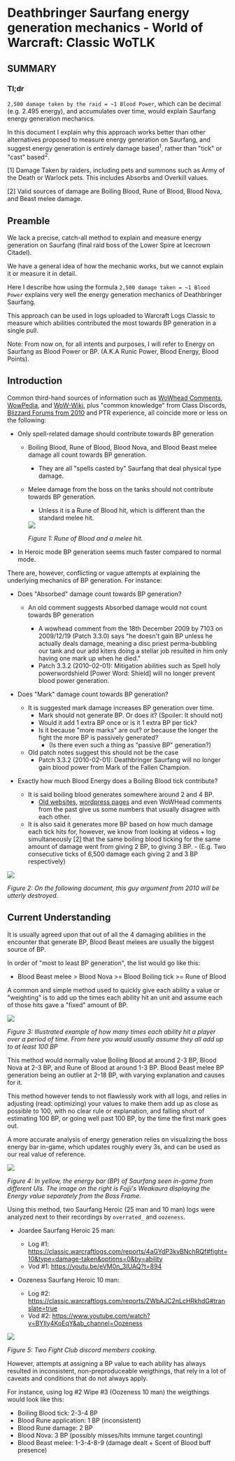 # Deathbringer Saurfang energy generation mechanics - World of Warcraft: Classic WoTLK

## **SUMMARY**
### **Tl;dr**
`2,500 damage taken by the raid = ~1 Blood Power`, which can be decimal (e.g. 2.495 energy), and accumulates over time, would explain Saurfang energy generation mechanics.

In this document I explain why this approach works better than other alternatives proposed to measure energy generation on Saurfang, and suggest energy generation is entirely damage based<sup>1</sup>, rather than "tick" or "cast" based<sup>2</sup>.

[1] Damage Taken by raiders, including pets and summons such as Army of the Death or Warlock pets. This includes Absorbs and Overkill values.

[2] Valid sources of damage are Boiling Blood, Rune of Blood, Blood Nova, and Beast melee damage.

## Preamble

We lack a precise, catch-all method to explain and measure energy generation on Saurfang (final raid boss of the Lower Spire at Icecrown Citadel). 

We have a general idea of how the mechanic works, but we cannot explain it or measure it in detail.

Here I describe how using the formula `2,500 damage taken = ~1 Blood Power` explains very well the energy generation mechanics of Deathbringer Saurfang.

This approach can be used in logs uploaded to Warcraft Logs Classic to measure which abilities contributed the most towards BP generation in a single pull.

Note: From now on, for all intents and purposes, I will refer to Energy on Saurfang as Blood Power or BP.
(A.K.A Runic Power, Blood Energy, Blood Points). 

## Introduction

Common third-hand sources of information such as [WoWhead Comments](https://www.wowhead.com/wotlk/npc=37813/deathbringer-saurfang#comments), [WowPedia](https://wowpedia.fandom.com/wiki/Deathbringer_Saurfang), and [WoW-Wiki](https://wowwiki-archive.fandom.com/wiki/Deathbringer_Saurfang), plus "common knowledge" from Class Discords, [Blizzard Forums from 2010](https://web.archive.org/web/20100213045756/http://forums.worldofwarcraft.com/thread.html?topicId=22749002374&sid=1&pageNo=1) and PTR experience, all coincide more or less on the following:

- Only spell-related damage should contribute towards BP generation
    - Boiling Blood, Rune of Blood, Blood Nova, and Blood Beast melee damage all count towards BP generation.
        - They are all "spells casted by" Saurfang that deal physical type damage.
    - Melee damage from the boss on the tanks should not contribute towards BP generation. 
        - Unless it is a Rune of Blood hit, which is different than the standard melee hit.
        <img src="_img/BloodRune_damage.png" />
        
        *Figure 1: Rune of Blood and a melee hit.*


- In Heroic mode BP generation seems much faster compared to normal mode.

There are, however, conflicting or vague attempts at explaining the underlying mechanics of BP generation. For instance: 

- Does "Absorbed" damage count towards BP generation?
    - An old comment suggests Absorbed damage would not count towards BP generation
    
        - A wowhead comment from the 18th December 2009 by 7103 on 2009/12/19 (Patch 3.3.0) says "he doesn't gain BP unless he actually deals damage, meaning a disc priest perma-bubbling our tank and our add kiters doing a stellar job resulted in him only having one mark up when he died."
        - Patch 3.3.2 (2010-02-01): Mitigation abilities such as Spell holy powerwordshield [Power Word: Shield] will no longer prevent blood power generation.
    
- Does "Mark" damage count towards BP generation?
    - It is suggested mark damage increases BP generation over time.
        - Mark should not generate BP. Or does it? (Spoiler: It should not)
        - Would it add 1 extra BP once or is it 1 extra BP per tick? 
        - Is it because "more marks" are out? or because the longer the fight the more BP is passively generated?
             - (Is there even such a thing as "passive BP" generation?)
    - Old patch notes suggest this should not be the case
        - Patch 3.3.2 (2010-02-01): Deathbringer Saurfang will no longer gain blood power from Mark of the Fallen Champion.
         

- Exactly how much Blood Energy does a Boiling Blood tick contribute? 
    - It is said boiling blood generates somewhere around 2 and 4 BP. 
        - [Old websites](https://typehforheals.com/raid-strategies/wrath-of-the-lich-king/icecrown-citadel/deathbringer-saurfang/#:~:text=Besides%20Blood%20Nova%2C%20Saurfang%20will%20be%20casting%20Boiling,or%20Divine%20Shield%20this%20should%20be%20done%20immediately), [wordpress pages](https://dontstandinthefire.wordpress.com/tactics/icecrown-citadel/deathbringer-saurfang-10-man/) and even WoWHead comments from the past give us some numbers that usually disagree with each other.
    - It is also said it generates more BP based on how much damage each tick hits for, however, we know from looking at videos + log simultaneously [2] that the same boiling blood ticking for the same amount of damage went from giving 2 BP, to giving 3 BP. 
          - (E.g. Two consecutive ticks of 6,500 damage each giving 2 and 3 BP respectively)
      
<img src="_img/Forum_comment_2010.png" />

*Figure 2: On the following document, this guy argument from 2010 will be utterly destroyed.*

## Current Understanding

It is usually agreed upon that out of all the 4 damaging abilities in the encounter that generate BP, Blood Beast melees are usually the biggest source of BP.

In order of "most to least BP generation", the list would go like this:

  - Blood Beast melee > Blood Nova >= Blood Boiling tick >= Rune of Blood 

A common and simple method used to quickly give each ability a value or "weighting" is to add up the times each ability hit an unit and assume each of those hits gave a "fixed" amount of BP.

<img src="_img/Saurfang_Energy_1.jpg" />

*Figure 3: Illustrated example of how many times each ability hit a player over a period of time. From here you would usually assume they all add up to at least 100 BP*

This method would normally value Boiling Blood at around 2-3 BP, Blood Nova at 2-3 BP, and Rune of Blood at around 1-3 BP. Blood Beast melee BP generation being an outlier at 2-18 BP, with varying explanation and causes for it. 

This method however tends to not flawlessly work with all logs, and relies in adjusting (read: optimizing) your values to make them add up as close as possible to 100, with no clear rule or explanation, and falling short of estimating 100 BP, or going well past 100 BP, by the time the first mark goes out.

A more accurate analysis of energy generation relies on visualizing the boss energy bar in-game, which updates roughly every 3s, and can be used as our real value of reference.

<img src="_img/Saurfang_energy_bar_ingame.jpg" />

*Figure 4: In yellow, the energy bar (BP) of Saurfang seen in-game from different UIs. The image on the right is Fojji's Weakaura displaying the Energy value separately from the Boss Frame.*

Using this method, two Saurfang Heroic (25 man and 10 man) logs were analyzed next to their recordings by `overrated_` and `oozeness`.

  - Joardee <Fusion> Saurfang Heroic 25 man:
      - Log #1: https://classic.warcraftlogs.com/reports/4aGYdP3kyBNchRQf#fight=10&type=damage-taken&options=0&by=ability
      - Vod #1: https://youtu.be/eVM0n_3IUAQ?t=894
        
  - Oozeness Saurfang Heroic 10 man: 
      - Log #2: https://classic.warcraftlogs.com/reports/ZWbAJC2nLcHRkhdG#translate=true
      - Vod #2: https://www.youtube.com/watch?v=BYIly4KoEqY&ab_channel=Oozeness 

<img src="_img/Fightclub_cooking.jpg" />

*Figure 5: Two Fight Club discord members cooking.*

However, attempts at assigning a BP value to each ability has always resulted in inconsistent, non-preproduceable weigthings, that rely in a lot of caveats and conditions that do not always apply.

For instance, using log #2 Wipe #3 (Oozeness 10 man) the weigthings would look like this:

  - Boiling Blood tick: 2-3-4 BP
  - Blood Rune application: 1 BP (inconsistent)
  - Blood Rune damage: 2 BP
  - Blood Nova: 3 BP (possibly misses/hits immune target counting)
  - Blood Beast melee: 1-3-4-8-9 (damage dealt + Scent of Blood buff presence) 


